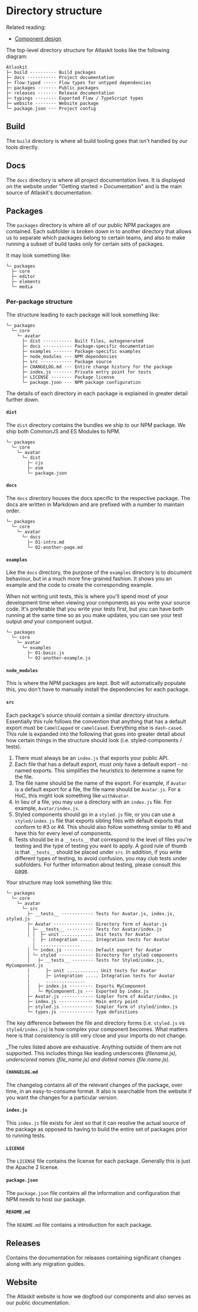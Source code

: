 # Directory structure

Related reading:

* [Component design](./component-design)

The top-level directory structure for Atlaskit looks like the following diagram:

```
Atlaskit
├─ build ·········· Build packages
├─ docs ··········· Project documentation
├─ flow-typed ····· Flow types for untyped dependencies
├─ packages ······· Public packages
├─ releases ······· Release documentation
├─ typings ········ Exported Flow / TypeScript types
├─ website ········ Website package
└─ package.json ··· Project config
```

## Build

The `build` directory is where all build tooling goes that isn't handled by our tools directly.

## Docs

The `docs` directory is where all project documentation lives. It is displayed on the website under "Getting started > Documentation" and is the main source of Atlaskit's documentation.

## Packages

The `packages` directory is where all of our public NPM packages are contained. Each subfolder is broken down in to another directory that allows us to separate which packages belong to certain teams, and also to make running a subset of build tasks only for certain sets of packages.

It may look something like:

```
└─ packages
  ├─ core
  ├─ editor
  ├─ elements
  └─ media
```

### Per-package structure

The structure leading to each package will look something like:

```
└─ packages
  └─ core
    └─ avatar
      ├─ dist ··········· Built files, autogenerated
      ├─ docs ··········· Package-specific documentation
      ├─ examples ······· Package-specific examples
      ├─ node_modules ··· NPM dependencies
      ├─ src ············ Package source
      ├─ CHANGELOG.md ··· Entire change history for the package
      ├─ index.js ······· Private entry point for tests
      ├─ LICENSE ········ Package license
      └─ package.json ··· NPM package configuration
```

The details of each directory in each package is explained in greater detail further down.

#### `dist`

The `dist` directory contains the bundles we ship to our NPM package. We ship both CommonJS and ES Modules to NPM.

```
└─ packages
  └─ core
    └─ avatar
      └─ dist
        ├─ cjs
        ├─ esm
        └─ package.json
```

#### `docs`

The `docs` directory houses the docs specific to the respective package. The docs are written in Markdown and are prefixed with a number to maintain order.

```
└─ packages
  └─ core
    └─ avatar
      └─ docs
        ├─ 01-intro.md
        └─ 02-another-page.md
```

#### `examples`

Like the `docs` directory, the purpose of the `examples` directory is to document behaviour, but in a much more fine-grained fashion. It shows you an example and the code to create the corresponding example.

When not writing unit tests, this is where you'll spend most of your development time when viewing your components as you write your source code. It's preferable that you write your tests first, but you can have both running at the same time so as you make updates, you can see your test output *and* your component output.

```
└─ packages
  └─ core
    └─ avatar
      └─ examples
        ├─ 01-basic.js
        └─ 02-another-example.js
```

#### `node_modules`

This is where the NPM packages are kept. Bolt will automatically populate this, you don't have to manually install the dependencies for each package.

#### `src`

Each package's source should contain a similar directory structure. Essentially this rule follows the convention that anything that has a default export must be `CamelCapped` or `camelCased`. Everything else is `dash-cased`. This rule is expanded into the following that goes into greater detail about how certain things in the structure should look (i.e. styled-components / tests).

1. There must always be an `index.js` that exports your public API.
2. Each file that has a default export, must *only* have a default export - no named exports. This simplifies the heuristics to determine a name for the file.
3. The file name should be the name of the export. For example, if `Avatar` is a default export for a file, the file name should be `Avatar.js`. For a HoC, this might look something like `withAvatar`.
4. In lieu of a file, you may use a directory with an `index.js` file. For example, `Avatar/index.js`.
5. Styled components should go in a `styled.js` file, or you can use a `styled/index.js` file that exports sibling files with default exports that conform to #3 or #4. This should also follow something similar to #6 and have this for every level of components.
6. Tests should be in a `__tests__` that correspond to the level of files you're testing and the type of testing you want to apply. A good rule of thumb is that `__tests__` should be placed under `src`. In addition, if you write different types of testing, to avoid confusion, you may club tests under subfolders. For further information about testing, please consult this [page](./testing).

Your structure may look something like this:

```
└─ packages
  └─ core
    └─ avatar
      └─ src
        ├─ __tests__ ············ Tests for Avatar.js, index.js, styled.js
        ├─ Avatar ··············· Directory form of Avatar.js
        │ ├─ __tests__ ·········· Tests for Avatar/index.js
        | |  ├─ unit ............ Unit tests for Avatar
          |  ├─ integration ..... Integration tests for Avatar
          |  ...............
        │ └─ index.js ··········· Default export for Avatar
        │ └─ styled ············· Directory for styled components
        │   ├─ __tests__ ········ Tests for Styled/index.js, MyComponent.js
        |      ├─ unit ............ Unit tests for Avatar
        |      ├─ integration ..... Integration tests for Avatar
        |      ...............
        │   ├─ index.js ········· Exports MyComponent
        │   └─ MyComponent.js ··· Exported by index.js
        ├─ Avatar.js ············ Simpler form of Avatar/index.js
        ├─ index.js ············· Main entry point
        ├─ styled.js ············ Simpler form of styled/index.js
        └─ types.js ············· Type definitions
```

The key difference between the file and directory forms (i.e. `styled.js` vs `styled/index.js`) is how complex your component becomes. What matters here is that consistency is still very close and your imports do not change.

_The rules listed above are exhaustive. Anything outside of them are not supported. This includes things like leading underscores (_filename.js), underscored names (file_name.js) and dotted names (file.name.js)._

#### `CHANGELOG.md`

The changelog contains all of the relevant changes of the package, over time, in an easy-to-consume format. It also is searchable from the website if you want the changes for a particular version.

#### `index.js`

This `index.js` file exists for Jest so that it can resolve the actual source of the package as opposed to having to build the entire set of packages prior to running tests.

#### `LICENSE`

The `LICENSE` file contains the license for each package. Generally this is just the Apache 2 license.

#### `package.json`

The `package.json` file contains all the information and configuration that NPM needs to host our package.

#### `README.md`

The `README.md` file contains a introduction for each package.

## Releases

Contains the documentation for releases containing significant changes along with any migration guides.

## Website

The Atlaskit website is how we dogfood our components and also serves as our public documentation.
